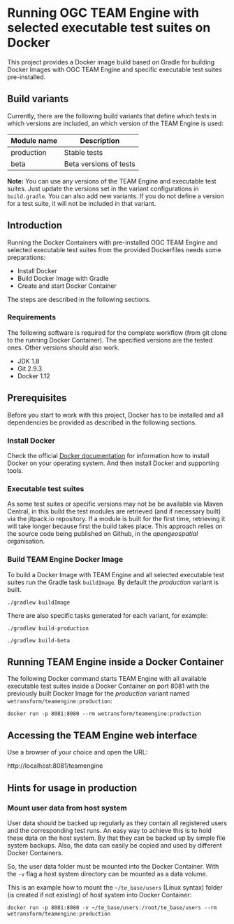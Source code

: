 # Running OGC TEAM Engine with selected executable test suites on Docker

This project provides a Docker image build based on Gradle for building Docker Images with OGC TEAM Engine and specific executable test suites pre-installed.

## Build variants

Currently, there are the following build variants that define which tests in which versions are included, an which version of the TEAM Engine is used:

| Module name | Description |
| --- | --- |
| production | Stable tests |
| beta | Beta versions of tests |

**Note:** You can use any versions of the TEAM Engine and executable test suites.
Just update the versions set in the variant configurations in `build.gradle`.
You can also add new variants. If you do not define a version for a test suite, it will not be included in that variant.

## Introduction

Running the Docker Containers with pre-installed OGC TEAM Engine and selected executable test suites from the provided Dockerfiles needs some preparations:

 * Install Docker
 * Build Docker Image with Gradle
 * Create and start Docker Container

The steps are described in the following sections.

### Requirements

The following software is required for the complete workflow (from git clone to the running Docker Container). The specified versions are the tested ones. Other versions should also work.

 * JDK 1.8
 * Git 2.9.3
 * Docker 1.12

## Prerequisites

Before you start to work with this project, Docker has to be installed and all dependencies be provided as described in the following sections.

### Install Docker

Check the official [Docker documentation](https://docs.docker.com/engine/) for information how to install Docker on your operating system. And then install Docker and supporting tools.

### Executable test suites

As some test suites or specific versions may not be be available via Maven Central, in this build the test modules are retrieved (and if necessary built) via the jitpack.io repository.
If a module is built for the first time, retrieving it will take longer because first the build takes place.
This approach relies on the source code being published on Github, in the *opengeospatial* organisation.

### Build TEAM Engine Docker Image

To build a Docker Image with TEAM Engine and all selected executable test suites run the Gradle task `buildImage`. By default the *production* variant is built.

```
./gradlew buildImage
```

There are also specific tasks generated for each variant, for example:

```
./gradlew build-production
```

```
./gradlew build-beta
```

## Running TEAM Engine inside a Docker Container

The following Docker command starts TEAM Engine with all available executable test suites inside a Docker Container on port 8081 with the previously built Docker Image for the *production* variant named `wetransform/teamengine:production`:

```
docker run -p 8081:8080 --rm wetransform/teamengine:production
```

## Accessing the TEAM Engine web interface

Use a browser of your choice and open the URL:

http://localhost:8081/teamengine


## Hints for usage in production

### Mount user data from host system

User data should be backed up regularly as they contain all registered users and the corresponding test runs.
An easy way to achieve this is to hold these data on the host system. By that they can be backed up by simple file system backups. Also, the data can easily be copied and used by different Docker Containers.

So, the user data folder must be mounted into the Docker Container.
With the `-v` flag a host system directory can be mounted as a data volume.

This is an example how to mount the `~/te_base/users` (Linux syntax) folder (is created if not existing) of host system into Docker Container:

```
docker run -p 8081:8080 -v ~/te_base/users:/root/te_base/users --rm wetransform/teamengine:production
```
